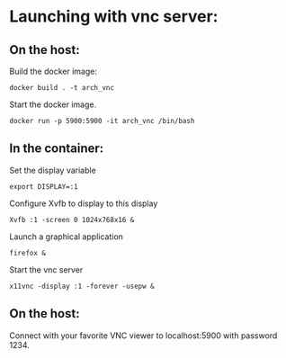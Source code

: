 # Launching with vnc server:

## On the host:
Build the docker image:
```
docker build . -t arch_vnc
```

Start the docker image.
```
docker run -p 5900:5900 -it arch_vnc /bin/bash
```
## In the container:
Set the display variable
```
export DISPLAY=:1
```

Configure Xvfb to display to this display
```
Xvfb :1 -screen 0 1024x768x16 &
```

Launch a graphical application
```
firefox &
```

Start the vnc server
```
x11vnc -display :1 -forever -usepw &
```

## On the host:
Connect with your favorite VNC viewer to localhost:5900 with password 1234.
